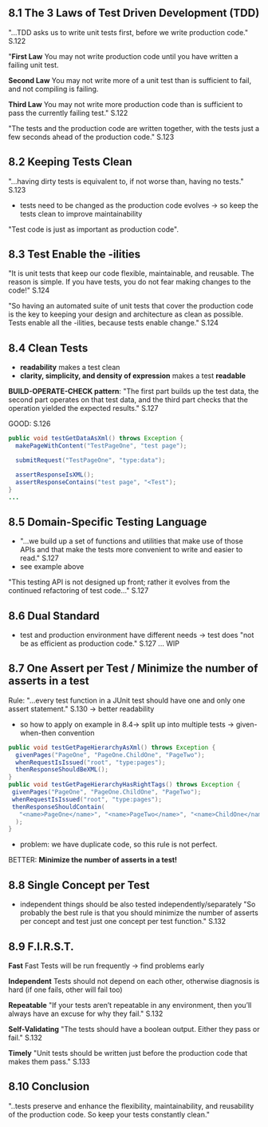 ## 8.1 The 3 Laws of Test Driven Development (TDD)
"...TDD asks us to write unit tests first, before we write production code." S.122

"**First Law** You may not write production code until you have written a failing unit test. 

**Second Law** You may not write more of a unit test than is sufficient to fail, and not compiling is failing.

**Third Law** You may not write more production code than is sufficient to pass the currently failing test." S.122

"The tests and the production code are written together, with the tests just a few seconds ahead of the production code." S.123

## 8.2 Keeping Tests Clean
"...having dirty tests is equivalent to, if not worse than, having no tests." S.123

- tests need to be changed as the production code evolves -> so keep the tests clean to improve maintainability

"Test code is just as important as production code".

## 8.3 Test Enable the -ilities

"It is unit tests that keep our code flexible, maintainable, and reusable. The reason is simple. If you have tests, you do not fear making changes to the code!" S.124

"So having an automated suite of unit tests that cover the production code is the key to keeping your design and architecture as clean as possible. Tests enable all the -ilities, because tests enable change." S.124

## 8.4 Clean Tests
- **readability** makes a test clean
- **clarity, simplicity, and density of expression** makes a test **readable**

**BUILD-OPERATE-CHECK pattern**:
"The first part builds up the test data, the second part operates on that test data, and the third part checks that the operation yielded the expected results." S.127

GOOD: S.126

```java
public void testGetDataAsXml() throws Exception { 
  makePageWithContent("TestPageOne", "test page");

  submitRequest("TestPageOne", "type:data");

  assertResponseIsXML();
  assertResponseContains("test page", "<Test");
}
...
```

## 8.5 Domain-Specific Testing Language
- "...we build up a set of functions and utilities that make use of those APIs and that make the tests more convenient to write and easier to read." S.127
- see example above

"This testing API is not designed up front; rather it evolves from the continued refactoring of test code..." S.127

## 8.6 Dual Standard
- test and production environment have different needs -> test does "not be as efficient as production code." S.127
...
WIP

## 8.7 One Assert per Test / Minimize the number of asserts in a test
Rule: "...every test function in a JUnit test should have one and only one assert statement." S.130 -> better readability

- so how to apply on example in 8.4-> split up into multiple tests -> given-when-then convention
```java
public void testGetPageHierarchyAsXml() throws Exception { 
  givenPages("PageOne", "PageOne.ChildOne", "PageTwo");
  whenRequestIsIssued("root", "type:pages");
  thenResponseShouldBeXML(); 
}
public void testGetPageHierarchyHasRightTags() throws Exception {
 givenPages("PageOne", "PageOne.ChildOne", "PageTwo");
 whenRequestIsIssued("root", "type:pages");
 thenResponseShouldContain(
   "<name>PageOne</name>", "<name>PageTwo</name>", "<name>ChildOne</name>"
  ); 
}
```
- problem: we have duplicate code, so this rule is not perfect.

BETTER:  **Minimize the number of asserts in a test!**

## 8.8 Single Concept per Test
- independent things should be also tested independently/separately
"So probably the best rule is that you should minimize the number of asserts per concept and test just one concept per test function." S.132

## 8.9 F.I.R.S.T.

**Fast** Fast Tests will be run frequently -> find problems early

**Independent** Tests should not depend on each other, otherwise diagnosis is hard (if one fails, other will fail too)

**Repeatable** "If your tests aren’t repeatable in any environment, then you’ll always have an excuse for why they fail." S.132

**Self-Validating** "The tests should have a boolean output. Either they pass or fail." S.132

**Timely** "Unit tests should be written just before the production code that makes them pass." S.133

## 8.10 Conclusion
"..tests preserve and enhance the flexibility, maintainability, and reusability of the production code. So keep your tests constantly clean."